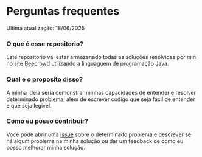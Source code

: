 # Perguntas frequentes
Ultima atualização: 18/06/2025

### O que é esse repositorio?
Este repositorio vai estar armazenado todas as soluções resolvidas por min no site [Beecrowd](https://judge.beecrowd.com/pt) utilizando a linguaguem de programação Java.

### Qual é o proposito disso?
A minha ideia seria demonstrar minhas capacidades de entender e resolver determinado problema, alem de escrever codigo que seja facil de entender e que seja legivel.

### Como eu posso contribuir?
Você pode abrir uma [issue](https://github.com/electronic0/Beecrowd-java/issues) sobre o determinado problema e descrever se há algum problema na minha solução ou dar um feedback de como eu posso melhorar minha solução.
